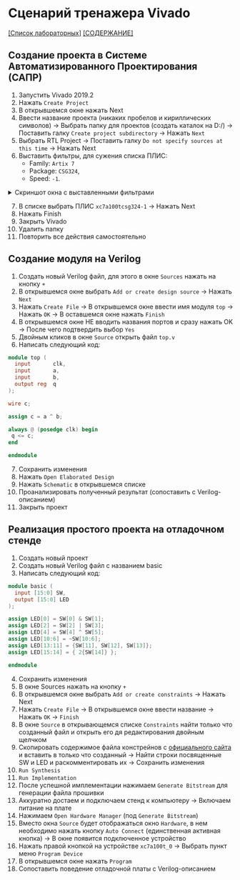 # Сценарий тренажера Vivado

[\[Список лабораторных\]](../Labs/README.md) [\[СОДЕРЖАНИЕ\]](../README.md)

## Создание проекта в Системе Автоматизированного Проектирования (САПР)

1. Запустить Vivado 2019.2
2. Нажать `Create Project`
3. В открывшемся окне нажать Next
4. Ввести название проекта (никаких пробелов и кириллических символов) → Выбрать папку для проектов (создать каталок на D:/) → Поставить галку `Create project subdirectory` → Нажать `Next`
5. Выбрать RTL Project → Поставить галку `Do not specify sources at this time` → Нажать Next
6. Выставить фильтры, для сужения списка ПЛИС:
   * Family: `Artix 7`
   * Package: `CSG324`,
   * Speed: `-1`.

<details>
   <summary> Скриншот окна с выставленными фильтрами</summary>

   ![Скриншот окна с выставленными фильтрами](../../technical/Other/Pic/fpga_filter.png)

</details>

7. В списке выбрать ПЛИС `xc7a100tcsg324-1` → Нажать Next
8. Нажать Finish
9. Закрыть Vivado
10. Удалить папку
11. Повторить все действия самостоятельно

## Создание модуля на Verilog

1. Создать новый Verilog файл, для этого в окне `Sources` нажать на кнопку `+`
2. В открывшемся окне выбрать `Add or create design source` → Нажать `Next`
3. Нажать `Create File` → В открывшемся окне ввести имя модуля `top` → Нажать `OK` → В оставшемся окне нажать `Finish`
4. В открывшемся окне НЕ вводить названия портов и сразу нажать OK → После чего подтвердить выбор `Yes`
5. Двойным кликов в окне `Source` открыть файл `top.v`
6. Написать следующий код:

```Verilog
module top (
  input       clk,
  input       a,
  input       b,
  output reg  q
);

wire c;

assign c = a ^ b;

always @ (posedge clk) begin
 q <= c;
end

endmodule
```

7. Сохранить изменения
8. Нажать `Open Elaborated Design`
9.  Нажать `Schematic` в открывшемся списке
10. Проанализировать полученный результат (сопоставить с Verilog-описанием)
11. Закрыть проект

## Реализация простого проекта на отладочном стенде

1. Создать новый проект
2. Создать новый Verilog файл с названием basic
3. Написать следующий код:

```Verilog
module basic (
  input [15:0] SW,
  output [15:0] LED
);

assign LED[0] = SW[0] & SW[1];
assign LED[2] = SW[2] | SW[3];
assign LED[4] = SW[4] ^ SW[5];
assign LED[10:6] = ~SW[10:6];
assign LED[13:11] = {SW[11], SW[12], SW[13]};
assign LED[15:14] = { 2{SW[14]} };

endmodule

```

4. Сохранить изменения
5. В окне Sources нажать на кнопку `+`
6. В открывшемся окне выбрать `Add or create constraints` → Нажать Next
7. Нажать `Create File` → В открывшемся окне ввести название → Нажать `OK` → `Finish`
8. В окне `Source` в открывающемся списке `Constraints` найти только что созданный файл и открыть его дя редактирования двойным щелчком
9.  Скопировать содержимое файла констрейнов с 
[официального сайта](github.com/Digilent/digilent-xdc) и вставить в только что созданный → Найти строки посвященные SW и LED и раскомментировать их → Сохранить изменения
10. `Run Synthesis`
11. `Run Implementation`
12. После успешной имплементации нажимаем `Generate Bitstream` для генерации файла прошивки
13. Аккуратно достаем и подключаем стенд к компьютеру → Включаем питание на плате
14. Нажимаем `Open Hardware Manager` (под `Generate Bitstream`)
15. Вместо окна `Source` будет отображаться окно `Hardware`, в нем необходимо нажать кнопку `Auto Connect`  (единственная активная кнопка) → В окне появится подключенное устройство
16. Нажать правой кнопкой на устройстве `xc7a100t_0` → Выбрать пункт меню `Program Device`
17. В открывшемся окне нажать `Program`
18. Сопоставить поведение отладочной платы с Verilog-описанием
